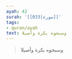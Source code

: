 ```yaml
---
ayah: 42
surah: '[[033|سورة]]'
tags:
- quran/ayah
text: وسبحوه بكرة وأصيلا
---
```

> وسبحوه بكرة وأصيلا
